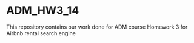 # ADM_HW3_14
This repository contains our work done for ADM course Homework 3 for Airbnb rental search engine

